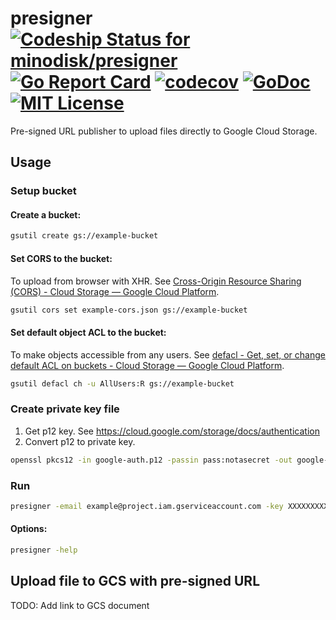 # presigner [ ![Codeship Status for minodisk/presigner](https://img.shields.io/codeship/7e793c10-01bb-0135-39d5-52a787a130cb/master.svg?style=flat)](https://app.codeship.com/projects/212925) [![Go Report Card](https://goreportcard.com/badge/github.com/minodisk/presigner)](https://goreportcard.com/report/github.com/minodisk/presigner) [![codecov](https://codecov.io/gh/minodisk/presigner/branch/master/graph/badge.svg)](https://codecov.io/gh/minodisk/presigner) [![GoDoc](https://img.shields.io/badge/godoc-reference-5272B4.svg?style=flat)](https://godoc.org/github.com/minodisk/presigner) [![MIT License](http://img.shields.io/badge/license-MIT-blue.svg?style=flat)](LICENSE)

Pre-signed URL publisher to upload files directly to Google Cloud Storage.

## Usage

### Setup bucket

#### Create a bucket:

```sh
gsutil create gs://example-bucket
```

#### Set CORS to the bucket:

To upload from browser with XHR. See [Cross-Origin Resource Sharing (CORS) - Cloud Storage — Google Cloud Platform](https://cloud.google.com/storage/docs/cross-origin).

```sh
gsutil cors set example-cors.json gs://example-bucket
```

#### Set default object ACL to the bucket:

To make objects accessible from any users. See [defacl - Get, set, or change default ACL on buckets - Cloud Storage — Google Cloud Platform](https://cloud.google.com/storage/docs/gsutil/commands/defacl#ch).

```sh
gsutil defacl ch -u AllUsers:R gs://example-bucket
```

### Create private key file

1. Get p12 key. See https://cloud.google.com/storage/docs/authentication
1. Convert p12 to private key.

```sh
openssl pkcs12 -in google-auth.p12 -passin pass:notasecret -out google-auth.pem -nodes
```

### Run

```sh
presigner -email example@project.iam.gserviceaccount.com -key XXXXXXXXXX -bucket bucket-a -bucket bucket-b
```

#### Options:

```sh
presigner -help
```

## Upload file to GCS with pre-signed URL

TODO: Add link to GCS document
